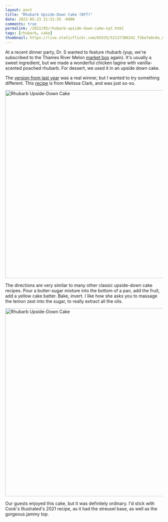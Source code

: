 ```yaml
---
layout: post
title: "Rhubarb Upside-Down Cake (NYT)"
date: 2022-05-23 21:51:55 -0400
comments: true
permalink: /2022/05/rhubarb-upside-down-cake-nyt.html
tags: [rhubarb, cake]
thumbnail: https://live.staticflickr.com/65535/52137386242_f3ba7e0c6a_q.jpg
---
```


At a recent dinner party, Dr. S wanted to feature rhubarb (yup,
we're subscribed to the Thames River Melon [market box](https://www.thamesrivermelons.com/market-box-details) again). 
It's usually a sweet ingredient, but we made a wonderful
chicken tagine with vanilla-scented poached rhubarb. For dessert,
we used it in an upside down cake.

The [version from last year](/2021/05/rhubarb-upside-down-cake.html) was a real winner, but I wanted to try something different.
This [recipe](https://cooking.nytimes.com/recipes/1013611-rhubarb-upside-down-cake) is from Melissa Clark, and was just so-so.

<a data-flickr-embed="true" href="https://www.flickr.com/photos/gnuf/52138435248/in/dateposted/" title="Rhubarb Upside-Down Cake"><img src="https://live.staticflickr.com/65535/52138435248_20c4060a06_c.jpg" width="800" height="600" alt="Rhubarb Upside-Down Cake"></a><script async src="//embedr.flickr.com/assets/client-code.js" charset="utf-8"></script>

The directions are very similar to many other classic upside-down cake
recipes. Pour a butter-sugar mixture into the bottom of a pan, add
the fruit, add a yellow cake batter. Bake, invert. I like how she
asks you to massage the lemon zest into the sugar, to really extract
all the oils. 

<a data-flickr-embed="true" href="https://www.flickr.com/photos/gnuf/52137386242/in/photostream/" title="Rhubarb Upside-Down Cake"><img src="https://live.staticflickr.com/65535/52137386242_f3ba7e0c6a_c.jpg" width="800" height="600" alt="Rhubarb Upside-Down Cake"></a><script async src="//embedr.flickr.com/assets/client-code.js" charset="utf-8"></script>

Our guests enjoyed this cake, but it was definitely ordinary. I'd stick
with Cook's Illustrated's 2021 recipe, as it had the streusel base,
as well as the gorgeous jammy top. 
